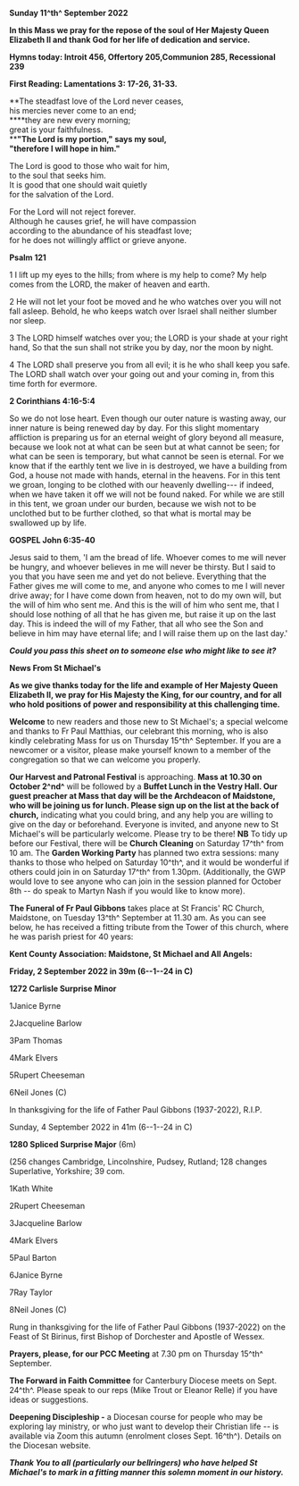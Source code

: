 **Sunday 11^th^ September 2022**

**In this Mass we pray for the repose of the soul of Her Majesty Queen
Elizabeth II and thank God for her life of dedication and service.**

**Hymns today: Introit 456, Offertory 205,Communion 285, Recessional
239**

**First Reading: Lamentations 3: 17-26, 31-33.**

**The steadfast love of the Lord never ceases,\
his mercies never come to an end;\
****they are new every morning;\
great is your faithfulness.\
****"The Lord is my portion," says my soul,\
"therefore I will hope in him."**

The Lord is good to those who wait for him,\
to the soul that seeks him.\
It is good that one should wait quietly\
for the salvation of the Lord.

For the Lord will not reject forever.\
Although he causes grief, he will have compassion\
according to the abundance of his steadfast love;\
for he does not willingly afflict or grieve anyone.

**Psalm 121**

1 I lift up my eyes to the hills; from where is my help to come? My help
comes from the LORD, the maker of heaven and earth.

2 He will not let your foot be moved and he who watches over you will
not fall asleep. Behold, he who keeps watch over Israel shall neither
slumber nor sleep.

3 The LORD himself watches over you; the LORD is your shade at your
right hand, So that the sun shall not strike you by day, nor the moon by
night.

4 The LORD shall preserve you from all evil; it is he who shall keep you
safe. The LORD shall watch over your going out and your coming in, from
this time forth for evermore.

**2 Corinthians 4:16-5:4**

So we do not lose heart. Even though our outer nature is wasting away,
our inner nature is being renewed day by day. For this slight momentary
affliction is preparing us for an eternal weight of glory beyond all
measure, because we look not at what can be seen but at what cannot be
seen; for what can be seen is temporary, but what cannot be seen is
eternal. For we know that if the earthly tent we live in is destroyed,
we have a building from God, a house not made with hands, eternal in the
heavens. For in this tent we groan, longing to be clothed with our
heavenly dwelling--- if indeed, when we have taken it off we will not be
found naked. For while we are still in this tent, we groan under our
burden, because we wish not to be unclothed but to be further clothed,
so that what is mortal may be swallowed up by life.

**GOSPEL John 6:35-40**

Jesus said to them, 'I am the bread of life. Whoever comes to me will
never be hungry, and whoever believes in me will never be thirsty. But I
said to you that you have seen me and yet do not believe. Everything
that the Father gives me will come to me, and anyone who comes to me I
will never drive away; for I have come down from heaven, not to do my
own will, but the will of him who sent me. And this is the will of him
who sent me, that I should lose nothing of all that he has given me, but
raise it up on the last day. This is indeed the will of my Father, that
all who see the Son and believe in him may have eternal life; and I will
raise them up on the last day.'

***Could you pass this sheet on to someone else who might like to see
it?***

**News From St Michael\'s**

**As we give thanks today for the life and example of Her Majesty Queen
Elizabeth II, we pray for His Majesty the King, for our country, and for
all who hold positions of power and responsibility at this challenging
time.**

**Welcome** to new readers and those new to St Michael\'s; a special
welcome and thanks to Fr Paul Matthias, our celebrant this morning, who
is also kindly celebrating Mass for us on Thursday 15^th^ September. If
you are a newcomer or a visitor, please make yourself known to a member
of the congregation so that we can welcome you properly.

**Our Harvest and Patronal Festival** is approaching. **Mass at 10.30 on
October 2^nd^** will be followed by a **Buffet Lunch in the Vestry Hall.
Our guest preacher at Mass that day will be the Archdeacon of Maidstone,
who will be joining us for lunch. Please sign up on the list at the back
of church,** indicating what you could bring, and any help you are
willing to give on the day or beforehand. Everyone is invited, and
anyone new to St Michael\'s will be particularly welcome. Please try to
be there! **NB** To tidy up before our Festival, there will be **Church
Cleaning** on Saturday 17^th^ from 10 am. The **Garden Working Party**
has planned two extra sessions: many thanks to those who helped on
Saturday 10^th^, and it would be wonderful if others could join in on
Saturday 17^th^ from 1.30pm. (Additionally, the GWP would love to see
anyone who can join in the session planned for October 8th -- do speak
to Martyn Nash if you would like to know more).

**The Funeral of Fr Paul Gibbons** takes place at St Francis\' RC
Church, Maidstone, on Tuesday 13^th^ September at 11.30 am. As you can
see below, he has received a fitting tribute from the Tower of this
church, where he was parish priest for 40 years:

**Kent County Association: Maidstone, St Michael and All Angels:**

**Friday, 2 September 2022 in 39m (6--1--24 in C)**

**1272 Carlisle Surprise Minor**

1Janice Byrne

2Jacqueline Barlow

3Pam Thomas

4Mark Elvers

5Rupert Cheeseman

6Neil Jones (C)

In thanksgiving for the life of Father Paul Gibbons (1937-2022), R.I.P.

Sunday, 4 September 2022 in 41m (6--1--24 in C)

**1280 Spliced Surprise Major** (6m)

(256 changes Cambridge, Lincolnshire, Pudsey, Rutland; 128 changes
Superlative, Yorkshire; 39 com.

1Kath White

2Rupert Cheeseman

3Jacqueline Barlow

4Mark Elvers

5Paul Barton

6Janice Byrne

7Ray Taylor

8Neil Jones (C)

Rung in thanksgiving for the life of Father Paul Gibbons (1937-2022) on
the Feast of St Birinus, first Bishop of Dorchester and Apostle of
Wessex.

**Prayers, please, for our PCC Meeting** at 7.30 pm on Thursday 15^th^
September.

**The Forward in Faith Committee** for Canterbury Diocese meets on Sept.
24^th^. Please speak to our reps (Mike Trout or Eleanor Relle) if you
have ideas or suggestions.

**Deepening Discipleship -** a Diocesan course for people who may be
exploring lay ministry, or who just want to develop their Christian life
-- is available via Zoom this autumn (enrolment closes Sept. 16^th^).
Details on the Diocesan website.

***Thank You to all (particularly our bellringers) who have helped St
Michael\'s to mark in a fitting manner this solemn moment in our
history.***
